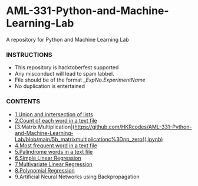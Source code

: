 # AML-331-Python-and-Machine-Learning-Lab
A repository for Python and Machine Learning Lab

### INSTRUCTIONS
- This repository is hacktoberfest supported
- Any misconduct will lead to spam labbel.
- File should be of the format __ExpNo._ExperimentName__
- No duplication is entertained

### CONTENTS
- [1.Union and inrtersection of lists](https://github.com/HKRcodes/AML-331-Python-and-Machine-Learning-Lab/blob/main/3_Union%26IntersectionNumpy.ipynb)
- [2.Count of each word in a text file](https://github.com/HKRcodes/AML-331-Python-and-Machine-Learning-Lab/blob/main/_4wordcount.ipynb)
- [3.Matrix Multiplication](https://github.com/HKRcodes/AML-331-Python-and-Machine-Learning-Lab/blob/main/5b_matrixmultiplicationc%3Dnp_zero((.ipynb)
- [4.Most frequent word in a text file](https://github.com/HKRcodes/AML-331-Python-and-Machine-Learning-Lab/tree/main/_6Exp)
- [5.Palindrome words in a text file](https://github.com/HKRcodes/AML-331-Python-and-Machine-Learning-Lab/tree/main/PalindromeCount)
- [6.Simple Linear Regression](https://github.com/HKRcodes/AML-331-Python-and-Machine-Learning-Lab/tree/main/_6.Simple-Linear-Regression)
- [7.Multivariate Linear Regression](https://github.com/HKRcodes/AML-331-Python-and-Machine-Learning-Lab/tree/main/_7.Multiple-LInear-Regression)
- [8.Polynomial Regression](https://github.com/HKRcodes/AML-331-Python-and-Machine-Learning-Lab/tree/main/_8.Polynomial-Regression)
- 9.Artificial Neural Networks using Backpropagation
